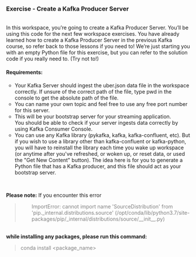 <h3><strong>Exercise - Create a Kafka Producer Server</strong></h3>
<p><br />In this workspace, you&rsquo;re going to create a Kafka Producer Server. You&rsquo;ll be using this code for the next few workspace exercises. You have already learned how to create a Kafka Producer Server in the previous Kafka course, so refer back to those lessons if you need to! We&rsquo;re just starting you with an empty Python file for this exercise, but you can refer to the solution code if you really need to. (Try not to!)</p>
<h4>Requirements:</h4>
<ul style="list-style-type: circle;">
<li>Your Kafka Server should ingest the uber.json data file in the workspace correctly. If unsure of the correct path of the file, type pwd in the console to get the absolute path of the file.</li>
<li>You can name your own topic and feel free to use any free port number for this server.</li>
<li>This will be your bootstrap server for your streaming application.<br />You should be able to check if your server ingests data correctly by using Kafka Consumer Console.</li>
<li>You can use any Kafka library (pykafka, kafka, kafka-confluent, etc). But if you wish to use a library other than kafka-confluent or kafka-python, you will have to reinstall the library each time you wake up workspace (or anytime after you've refreshed, or woken up, or reset data, or used the "Get New Content" button). The idea here is for you to generate a Python file that has a Kafka producer, and this file should act as your bootstrap server.</li>
</ul>
<p>&nbsp;</p>
<p><strong>Please note:</strong> If you encounter this error</p>
<blockquote>
<p style="padding-left: 30px;"><span style="color: #808080;">ImportError: cannot import name 'SourceDistribution' from 'pip._internal.distributions.source' (/opt/conda/lib/python3.7/site-packages/pip/_internal/distributions/source/__init__.py)</span></p>
</blockquote>
<p><br /><strong>while installing any packages, please run this command:</strong></p>
<blockquote>
<p><span style="color: #808080;">conda install &lt;package_name&gt;</span></p>
</blockquote>
